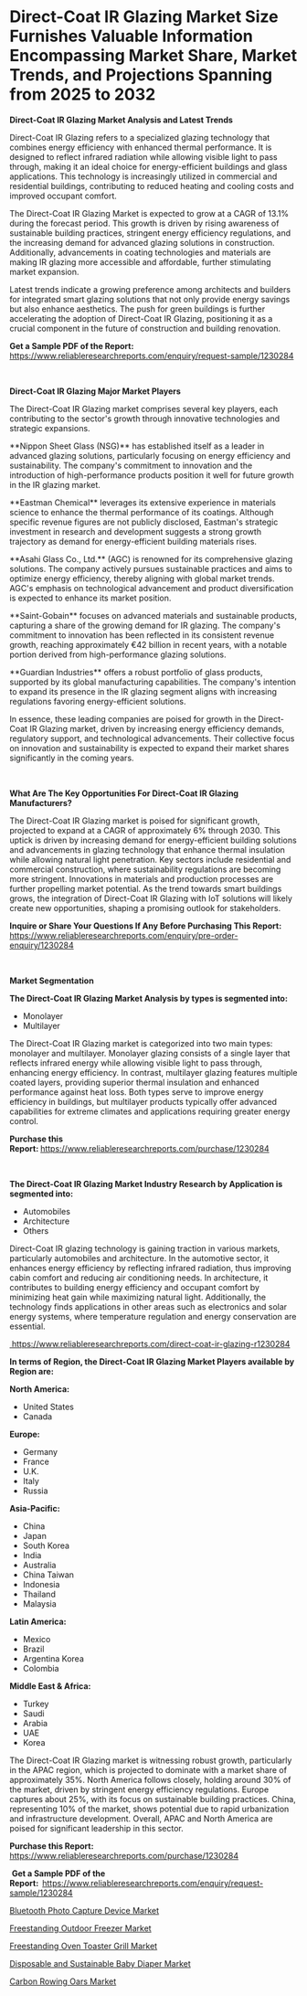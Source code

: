 <p><h1>Direct-Coat IR Glazing Market Size Furnishes Valuable Information Encompassing Market Share, Market Trends, and Projections Spanning from 2025 to 2032</h1></p><p><strong>Direct-Coat IR Glazing Market Analysis and Latest Trends</strong></p>
<p><p>Direct-Coat IR Glazing refers to a specialized glazing technology that combines energy efficiency with enhanced thermal performance. It is designed to reflect infrared radiation while allowing visible light to pass through, making it an ideal choice for energy-efficient buildings and glass applications. This technology is increasingly utilized in commercial and residential buildings, contributing to reduced heating and cooling costs and improved occupant comfort.</p><p>The Direct-Coat IR Glazing Market is expected to grow at a CAGR of 13.1% during the forecast period. This growth is driven by rising awareness of sustainable building practices, stringent energy efficiency regulations, and the increasing demand for advanced glazing solutions in construction. Additionally, advancements in coating technologies and materials are making IR glazing more accessible and affordable, further stimulating market expansion. </p><p>Latest trends indicate a growing preference among architects and builders for integrated smart glazing solutions that not only provide energy savings but also enhance aesthetics. The push for green buildings is further accelerating the adoption of Direct-Coat IR Glazing, positioning it as a crucial component in the future of construction and building renovation.</p></p>
<p><strong>Get a Sample PDF of the Report:&nbsp;</strong> <a href="https://www.reliableresearchreports.com/enquiry/request-sample/1230284?utm_campaign=117&utm_medium=2&utm_source=Github&utm_content=ia&utm_term=05042025&utm_id=direct-coat-ir-glazing">https://www.reliableresearchreports.com/enquiry/request-sample/1230284</a></p>
<p>&nbsp;</p>
<p><strong>Direct-Coat IR Glazing Major Market Players</strong></p>
<p><p>The Direct-Coat IR Glazing market comprises several key players, each contributing to the sector's growth through innovative technologies and strategic expansions. </p><p>**Nippon Sheet Glass (NSG)** has established itself as a leader in advanced glazing solutions, particularly focusing on energy efficiency and sustainability. The company's commitment to innovation and the introduction of high-performance products position it well for future growth in the IR glazing market.</p><p>**Eastman Chemical** leverages its extensive experience in materials science to enhance the thermal performance of its coatings. Although specific revenue figures are not publicly disclosed, Eastman's strategic investment in research and development suggests a strong growth trajectory as demand for energy-efficient building materials rises.</p><p>**Asahi Glass Co., Ltd.** (AGC) is renowned for its comprehensive glazing solutions. The company actively pursues sustainable practices and aims to optimize energy efficiency, thereby aligning with global market trends. AGC's emphasis on technological advancement and product diversification is expected to enhance its market position.</p><p>**Saint-Gobain** focuses on advanced materials and sustainable products, capturing a share of the growing demand for IR glazing. The company's commitment to innovation has been reflected in its consistent revenue growth, reaching approximately €42 billion in recent years, with a notable portion derived from high-performance glazing solutions.</p><p>**Guardian Industries** offers a robust portfolio of glass products, supported by its global manufacturing capabilities. The company's intention to expand its presence in the IR glazing segment aligns with increasing regulations favoring energy-efficient solutions.</p><p>In essence, these leading companies are poised for growth in the Direct-Coat IR Glazing market, driven by increasing energy efficiency demands, regulatory support, and technological advancements. Their collective focus on innovation and sustainability is expected to expand their market shares significantly in the coming years.</p></p>
<p>&nbsp;</p>
<p><strong>What Are The Key Opportunities For Direct-Coat IR Glazing Manufacturers?</strong></p>
<p><p>The Direct-Coat IR Glazing market is poised for significant growth, projected to expand at a CAGR of approximately 6% through 2030. This uptick is driven by increasing demand for energy-efficient building solutions and advancements in glazing technology that enhance thermal insulation while allowing natural light penetration. Key sectors include residential and commercial construction, where sustainability regulations are becoming more stringent. Innovations in materials and production processes are further propelling market potential. As the trend towards smart buildings grows, the integration of Direct-Coat IR Glazing with IoT solutions will likely create new opportunities, shaping a promising outlook for stakeholders.</p></p>
<p><strong>Inquire or Share Your Questions If Any Before Purchasing This Report:</strong> <a href="https://www.reliableresearchreports.com/enquiry/pre-order-enquiry/1230284?utm_campaign=117&utm_medium=2&utm_source=Github&utm_content=ia&utm_term=05042025&utm_id=direct-coat-ir-glazing">https://www.reliableresearchreports.com/enquiry/pre-order-enquiry/1230284</a></p>
<p>&nbsp;</p>
<p><strong>Market Segmentation</strong></p>
<p><strong>The Direct-Coat IR Glazing Market Analysis by types is segmented into:</strong></p>
<p><ul><li>Monolayer</li><li>Multilayer</li></ul></p>
<p><p>The Direct-Coat IR Glazing market is categorized into two main types: monolayer and multilayer. Monolayer glazing consists of a single layer that reflects infrared energy while allowing visible light to pass through, enhancing energy efficiency. In contrast, multilayer glazing features multiple coated layers, providing superior thermal insulation and enhanced performance against heat loss. Both types serve to improve energy efficiency in buildings, but multilayer products typically offer advanced capabilities for extreme climates and applications requiring greater energy control.</p></p>
<p><strong>Purchase this Report:&nbsp;</strong><a href="https://www.reliableresearchreports.com/purchase/1230284?utm_campaign=117&utm_medium=2&utm_source=Github&utm_content=ia&utm_term=05042025&utm_id=direct-coat-ir-glazing">https://www.reliableresearchreports.com/purchase/1230284</a></p>
<p>&nbsp;</p>
<p><strong>The Direct-Coat IR Glazing Market Industry Research by Application is segmented into:</strong></p>
<p><ul><li>Automobiles</li><li>Architecture</li><li>Others</li></ul></p>
<p><p>Direct-Coat IR glazing technology is gaining traction in various markets, particularly automobiles and architecture. In the automotive sector, it enhances energy efficiency by reflecting infrared radiation, thus improving cabin comfort and reducing air conditioning needs. In architecture, it contributes to building energy efficiency and occupant comfort by minimizing heat gain while maximizing natural light. Additionally, the technology finds applications in other areas such as electronics and solar energy systems, where temperature regulation and energy conservation are essential.</p></p>
<p><a href="https://www.reliableresearchreports.com/direct-coat-ir-glazing-r1230284?utm_campaign=117&utm_medium=2&utm_source=Github&utm_content=ia&utm_term=05042025&utm_id=direct-coat-ir-glazing">&nbsp;https://www.reliableresearchreports.com/direct-coat-ir-glazing-r1230284</a></p>
<p><strong>In terms of Region, the Direct-Coat IR Glazing Market Players available by Region are:</strong></p>
<p>
    <p> <strong> North America: </strong>
        <ul>
            <li>United States</li>
            <li>Canada</li>
        </ul>
        </p> 
    <p> <strong> Europe: </strong>
        <ul>
            <li>Germany</li>
            <li>France</li>
            <li>U.K.</li>
            <li>Italy</li>
            <li>Russia</li>
        </ul>
        </p> 
    <p> <strong> Asia-Pacific: </strong>
        <ul>
            <li>China</li>
            <li>Japan</li>
            <li>South Korea</li>
            <li>India</li>
            <li>Australia</li>
            <li>China Taiwan</li>
            <li>Indonesia</li>
            <li>Thailand</li>
            <li>Malaysia</li>
        </ul>
        </p> 
    <p> <strong> Latin America: </strong>
        <ul>
            <li>Mexico</li>
            <li>Brazil</li>
            <li>Argentina Korea</li>
            <li>Colombia</li>
        </ul>
        </p> 
    <p> <strong> Middle East & Africa: </strong>
        <ul>
            <li>Turkey</li>
            <li>Saudi</li>
            <li>Arabia</li>
            <li>UAE</li>
            <li>Korea</li>
        </ul>
    </p>
    </p>
<p><p>The Direct-Coat IR Glazing market is witnessing robust growth, particularly in the APAC region, which is projected to dominate with a market share of approximately 35%. North America follows closely, holding around 30% of the market, driven by stringent energy efficiency regulations. Europe captures about 25%, with its focus on sustainable building practices. China, representing 10% of the market, shows potential due to rapid urbanization and infrastructure development. Overall, APAC and North America are poised for significant leadership in this sector.</p></p>
<p><strong>Purchase this Report: </strong><a href="https://www.reliableresearchreports.com/purchase/1230284?utm_campaign=117&utm_medium=2&utm_source=Github&utm_content=ia&utm_term=05042025&utm_id=direct-coat-ir-glazing">https://www.reliableresearchreports.com/purchase/1230284</a></p>
<p>&nbsp;<strong>Get a Sample PDF of the Report:&nbsp;&nbsp;</strong><a href="https://www.reliableresearchreports.com/enquiry/request-sample/1230284?utm_campaign=117&utm_medium=2&utm_source=Github&utm_content=ia&utm_term=05042025&utm_id=direct-coat-ir-glazing">https://www.reliableresearchreports.com/enquiry/request-sample/1230284</a></p>
<p><strong></strong></p>
<p><p><a href="https://github.com/nontoengolo/Market-Research-Report-List-1/blob/main/bluetooth-photo-capture-device-market.md?utm_campaign=117&utm_medium=2&utm_source=Github&utm_content=ia&utm_term=05042025&utm_id=direct-coat-ir-glazing">Bluetooth Photo Capture Device Market</a></p><p><a href="https://github.com/shefikagbons/Market-Research-Report-List-1/blob/main/freestanding-outdoor-freezer-market.md?utm_campaign=117&utm_medium=2&utm_source=Github&utm_content=ia&utm_term=05042025&utm_id=direct-coat-ir-glazing">Freestanding Outdoor Freezer Market</a></p><p><a href="https://github.com/pomasifilo/Market-Research-Report-List-1/blob/main/freestanding-oven-toaster-grill-market.md?utm_campaign=117&utm_medium=2&utm_source=Github&utm_content=ia&utm_term=05042025&utm_id=direct-coat-ir-glazing">Freestanding Oven Toaster Grill Market</a></p><p><a href="https://github.com/avikalitesjj/Market-Research-Report-List-1/blob/main/disposable-and-sustainable-baby-diaper-market.md?utm_campaign=117&utm_medium=2&utm_source=Github&utm_content=ia&utm_term=05042025&utm_id=direct-coat-ir-glazing">Disposable and Sustainable Baby Diaper Market</a></p><p><a href="https://github.com/ceneabiruk11/Market-Research-Report-List-1/blob/main/carbon-rowing-oars-market.md?utm_campaign=117&utm_medium=2&utm_source=Github&utm_content=ia&utm_term=05042025&utm_id=direct-coat-ir-glazing">Carbon Rowing Oars Market</a></p></p>
